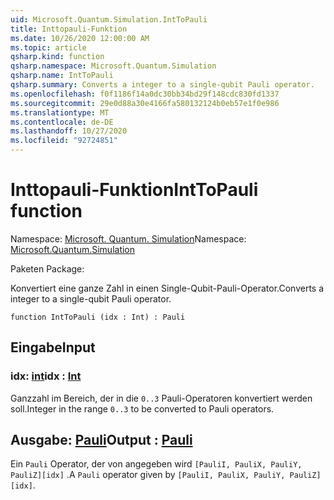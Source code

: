 ```yaml
---
uid: Microsoft.Quantum.Simulation.IntToPauli
title: Inttopauli-Funktion
ms.date: 10/26/2020 12:00:00 AM
ms.topic: article
qsharp.kind: function
qsharp.namespace: Microsoft.Quantum.Simulation
qsharp.name: IntToPauli
qsharp.summary: Converts a integer to a single-qubit Pauli operator.
ms.openlocfilehash: f0f1186f14a0dc30bb34bd29f148cdc830fd1337
ms.sourcegitcommit: 29e0d88a30e4166fa580132124b0eb57e1f0e986
ms.translationtype: MT
ms.contentlocale: de-DE
ms.lasthandoff: 10/27/2020
ms.locfileid: "92724851"
---
```

# <a name="inttopauli-function"></a><span data-ttu-id="ea083-102">Inttopauli-Funktion</span><span class="sxs-lookup"><span data-stu-id="ea083-102">IntToPauli function</span></span>

<span data-ttu-id="ea083-103">Namespace: [Microsoft. Quantum. Simulation](xref:Microsoft.Quantum.Simulation)</span><span class="sxs-lookup"><span data-stu-id="ea083-103">Namespace: [Microsoft.Quantum.Simulation](xref:Microsoft.Quantum.Simulation)</span></span>

<span data-ttu-id="ea083-104">Paketen [](https://nuget.org/packages/)</span><span class="sxs-lookup"><span data-stu-id="ea083-104">Package: [](https://nuget.org/packages/)</span></span>


<span data-ttu-id="ea083-105">Konvertiert eine ganze Zahl in einen Single-Qubit-Pauli-Operator.</span><span class="sxs-lookup"><span data-stu-id="ea083-105">Converts a integer to a single-qubit Pauli operator.</span></span>

```qsharp
function IntToPauli (idx : Int) : Pauli
```


## <a name="input"></a><span data-ttu-id="ea083-106">Eingabe</span><span class="sxs-lookup"><span data-stu-id="ea083-106">Input</span></span>

### <a name="idx--int"></a><span data-ttu-id="ea083-107">idx: [int](xref:microsoft.quantum.lang-ref.int)</span><span class="sxs-lookup"><span data-stu-id="ea083-107">idx : [Int](xref:microsoft.quantum.lang-ref.int)</span></span>

<span data-ttu-id="ea083-108">Ganzzahl im Bereich, der in die `0..3` Pauli-Operatoren konvertiert werden soll.</span><span class="sxs-lookup"><span data-stu-id="ea083-108">Integer in the range `0..3` to be converted to Pauli operators.</span></span>



## <a name="output--pauli"></a><span data-ttu-id="ea083-109">Ausgabe: [Pauli](xref:microsoft.quantum.lang-ref.pauli)</span><span class="sxs-lookup"><span data-stu-id="ea083-109">Output : [Pauli](xref:microsoft.quantum.lang-ref.pauli)</span></span>

<span data-ttu-id="ea083-110">Ein `Pauli` Operator, der von angegeben wird `[PauliI, PauliX, PauliY, PauliZ][idx]` .</span><span class="sxs-lookup"><span data-stu-id="ea083-110">A `Pauli` operator given by `[PauliI, PauliX, PauliY, PauliZ][idx]`.</span></span>